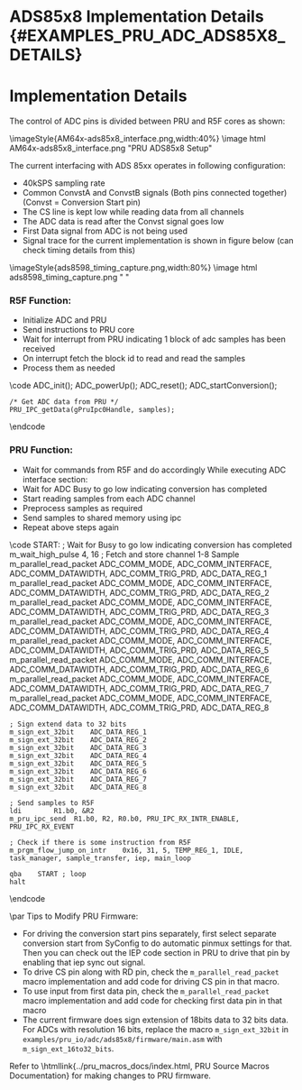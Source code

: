 # ADS85x8 Implementation Details {#EXAMPLES_PRU_ADC_ADS85X8_DETAILS}

# Implementation Details

The control of ADC pins is divided between PRU and R5F cores as shown:

  \imageStyle{AM64x-ads85x8_interface.png,width:40%}
  \image html AM64x-ads85x8_interface.png "PRU ADS85x8 Setup"

The current interfacing with ADS 85xx operates in following configuration:
-  40kSPS sampling rate
-  Common ConvstA and ConvstB signals (Both pins connected together) (Convst = Conversion Start pin)
-  The CS line is kept low while reading data from all channels
-  The ADC data is read after the Convst signal goes low
-  First Data signal from ADC is not being used
-  Signal trace for the current implementation is shown in figure below (can check timing details from this)

  \imageStyle{ads8598_timing_capture.png,width:80%}
  \image html ads8598_timing_capture.png " "

<!-- ### R5F Role/Job?: -->
### R5F Function:
- Initialize ADC and PRU
- Send instructions to PRU core
- Wait for interrupt from PRU indicating 1 block of adc samples has been received
- On interrupt fetch the block id to read and read the samples
- Process them as needed

\code
    ADC_init();
    ADC_powerUp();
    ADC_reset();
    ADC_startConversion();

    /* Get ADC data from PRU */
    PRU_IPC_getData(gPruIpc0Handle, samples);
\endcode

### PRU Function:
- Wait for commands from R5F and do accordingly
  While executing ADC interface section:
- Wait for ADC Busy to go low indicating conversion has completed
- Start reading samples from each ADC channel
- Preprocess samples as required
- Send samples to shared memory using ipc
- Repeat above steps again

\code
START:
    ; Wait for Busy to go low indicating conversion has completed
    m_wait_high_pulse       4, 16
    ; Fetch and store channel 1-8 Sample
    m_parallel_read_packet   ADC_COMM_MODE, ADC_COMM_INTERFACE, ADC_COMM_DATAWIDTH, ADC_COMM_TRIG_PRD, ADC_DATA_REG_1
    m_parallel_read_packet   ADC_COMM_MODE, ADC_COMM_INTERFACE, ADC_COMM_DATAWIDTH, ADC_COMM_TRIG_PRD, ADC_DATA_REG_2
    m_parallel_read_packet   ADC_COMM_MODE, ADC_COMM_INTERFACE, ADC_COMM_DATAWIDTH, ADC_COMM_TRIG_PRD, ADC_DATA_REG_3
    m_parallel_read_packet   ADC_COMM_MODE, ADC_COMM_INTERFACE, ADC_COMM_DATAWIDTH, ADC_COMM_TRIG_PRD, ADC_DATA_REG_4
    m_parallel_read_packet   ADC_COMM_MODE, ADC_COMM_INTERFACE, ADC_COMM_DATAWIDTH, ADC_COMM_TRIG_PRD, ADC_DATA_REG_5
    m_parallel_read_packet   ADC_COMM_MODE, ADC_COMM_INTERFACE, ADC_COMM_DATAWIDTH, ADC_COMM_TRIG_PRD, ADC_DATA_REG_6
    m_parallel_read_packet   ADC_COMM_MODE, ADC_COMM_INTERFACE, ADC_COMM_DATAWIDTH, ADC_COMM_TRIG_PRD, ADC_DATA_REG_7
    m_parallel_read_packet   ADC_COMM_MODE, ADC_COMM_INTERFACE, ADC_COMM_DATAWIDTH, ADC_COMM_TRIG_PRD, ADC_DATA_REG_8

    ; Sign extend data to 32 bits
    m_sign_ext_32bit    ADC_DATA_REG_1
    m_sign_ext_32bit    ADC_DATA_REG_2
    m_sign_ext_32bit    ADC_DATA_REG_3
    m_sign_ext_32bit    ADC_DATA_REG_4
    m_sign_ext_32bit    ADC_DATA_REG_5
    m_sign_ext_32bit    ADC_DATA_REG_6
    m_sign_ext_32bit    ADC_DATA_REG_7
    m_sign_ext_32bit    ADC_DATA_REG_8

    ; Send samples to R5F
    ldi        R1.b0, &R2
    m_pru_ipc_send  R1.b0, R2, R0.b0, PRU_IPC_RX_INTR_ENABLE, PRU_IPC_RX_EVENT

    ; Check if there is some instruction from R5F
    m_prgm_flow_jump_on_intr    0x16, 31, 5, TEMP_REG_1, IDLE, task_manager, sample_transfer, iep, main_loop

    qba    START ; loop
    halt
\endcode

\par
Tips to Modify PRU Firmware:
 * For driving the conversion start pins separately, first select separate conversion start from SyConfig to do automatic pinmux settings for that. Then you can check out the IEP code section in PRU to drive that pin by enabling that iep sync out signal.
 * To drive CS pin along with RD pin, check the `m_parallel_read_packet` macro implementation and add code for driving CS pin in that macro.
 * To use input from first data pin, check the `m_parallel_read_packet` macro implementation and add code for checking first data pin in that macro
 * The current firmware does sign extension of 18bits data to 32 bits data. For ADCs with resolution 16 bits, replace the macro `m_sign_ext_32bit` in `examples/pru_io/adc/ads85x8/firmware/main.asm` with `m_sign_ext_16to32_bits`.

Refer to \htmllink{../pru_macros_docs/index.html, PRU Source Macros Documentation} for making changes to PRU firmware.